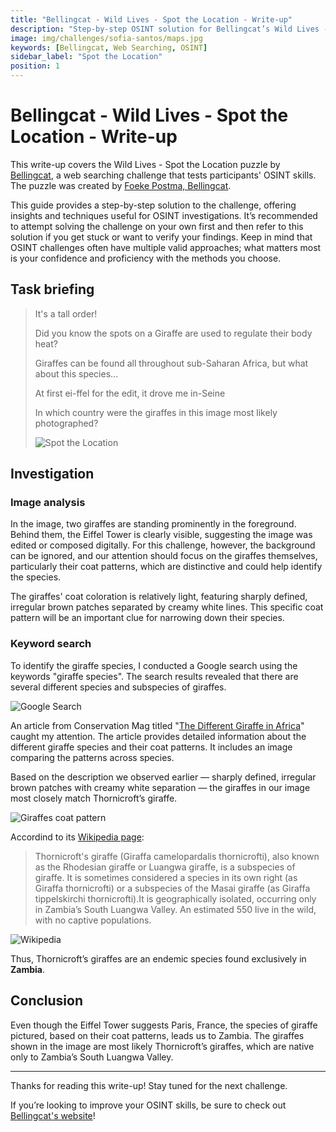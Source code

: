 ```yaml
---
title: "Bellingcat - Wild Lives - Spot the Location - Write-up"
description: "Step-by-step OSINT solution for Bellingcat’s Wild Lives - Spot the Location challenge, identifying giraffes' species and their country of origin through image analysis"
image: img/challenges/sofia-santos/maps.jpg
keywords: [Bellingcat, Web Searching, OSINT]
sidebar_label: "Spot the Location"
position: 1
---
```


# Bellingcat - Wild Lives - Spot the Location - Write-up

This write-up covers the Wild Lives - Spot the Location puzzle by [Bellingcat](https://challenge.bellingcat.com/), a web searching challenge that tests participants' OSINT skills. The puzzle was created by [Foeke Postma, Bellingcat](https://www.bellingcat.com/author/foekepostma/).

This guide provides a step-by-step solution to the challenge, offering insights and techniques useful for OSINT investigations. It’s recommended to attempt solving the challenge on your own first and then refer to this solution if you get stuck or want to verify your findings. Keep in mind that OSINT challenges often have multiple valid approaches; what matters most is your confidence and proficiency with the methods you choose.

## Task briefing

> It's a tall order!
>
> Did you know the spots on a Giraffe are used to regulate their body heat?
>
> Giraffes can be found all throughout sub-Saharan Africa, but what about this species...
>
> At first ei-ffel for the edit, it drove me in-Seine
>
> In which country were the giraffes in this image most likely photographed?
>
> ![Spot the Location](/img/challenges/bellingcat/wild-lives/spot-the-location-1.jpg "Spot the Location")

## Investigation

### Image analysis

In the image, two giraffes are standing prominently in the foreground. Behind them, the Eiffel Tower is clearly visible, suggesting the image was edited or composed digitally. For this challenge, however, the background can be ignored, and our attention should focus on the giraffes themselves, particularly their coat patterns, which are distinctive and could help identify the species.

The giraffes' coat coloration is relatively light, featuring sharply defined, irregular brown patches separated by creamy white lines. This specific coat pattern will be an important clue for narrowing down their species.

### Keyword search

To identify the giraffe species, I conducted a Google search using the keywords "giraffe species". The search results revealed that there are several different species and subspecies of giraffes.

![Google Search](/img/challenges/bellingcat/wild-lives/spot-the-location-2.png "Google Search")

An article from Conservation Mag titled "[The Different Giraffe in Africa](https://conservationmag.org/en/wildlife/the-different-giraffe-in-africa)" caught my attention. The article provides detailed information about the different giraffe species and their coat patterns. It includes an image comparing the patterns across species.

Based on the description we observed earlier — sharply defined, irregular brown patches with creamy white separation — the giraffes in our image most closely match Thornicroft’s giraffe.

![Giraffes coat pattern](/img/challenges/bellingcat/wild-lives/spot-the-location-3.png "Giraffes coat pattern")

Accordind to its [Wikipedia page](https://en.wikipedia.org/wiki/Thornicroft%27s_giraffe):

> Thornicroft's giraffe (Giraffa camelopardalis thornicrofti), also known as the Rhodesian giraffe or Luangwa giraffe, is a subspecies of giraffe. It is sometimes considered a species in its own right (as Giraffa thornicrofti) or a subspecies of the Masai giraffe (as Giraffa tippelskirchi thornicrofti).It is geographically isolated, occurring only in Zambia’s South Luangwa Valley. An estimated 550 live in the wild, with no captive populations.

![Wikipedia](/img/challenges/bellingcat/wild-lives/spot-the-location-4.png "Wikipedia")

Thus, Thornicroft’s giraffes are an endemic species found exclusively in **Zambia**.

## Conclusion

Even though the Eiffel Tower suggests Paris, France, the species of giraffe pictured, based on their coat patterns, leads us to Zambia. The giraffes shown in the image are most likely Thornicroft’s giraffes, which are native only to Zambia’s South Luangwa Valley.

---

Thanks for reading this write-up! Stay tuned for the next challenge.

If you’re looking to improve your OSINT skills, be sure to check out [Bellingcat's website](https://www.bellingcat.com/)!

